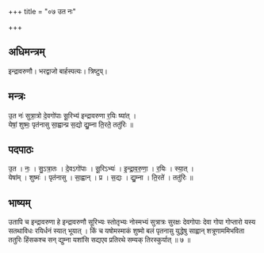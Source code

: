 +++
title = "०७ उत नः"

+++
## अधिमन्त्रम्
इन्द्रावरुणौ। भरद्वाजो बार्हस्पत्यः। त्रिष्टुप्।

## मन्त्रः
उ॒त नः॑ सुत्रा॒त्रो दे॒वगो॑पाः सू॒रिभ्य॑ इन्द्रावरुणा र॒यिः ष्या॑त् ।  
येषां॒ शुष्मः॒ पृत॑नासु सा॒ह्वान्प्र स॒द्यो द्यु॒म्ना ति॒रते॒ ततु॑रिः ॥

## पदपाठः
उ॒त । नः॒ । सु॒ऽत्रा॒तः । दे॒वऽगो॑पाः । सू॒रिऽभ्यः॑ । इ॒न्द्रा॒व॒रु॒णा॒ । र॒यिः । स्या॒त् ।  
येषा॑म् । शुष्मः॑ । पृत॑नासु । सा॒ह्वान् । प्र । स॒द्यः । द्यु॒म्ना । ति॒रते॑ । ततु॑रिः ॥

## भाष्यम्
उतापि च इन्द्रावरुणा हे इन्द्रावरुणौ सूरिभ्यः स्तोतृभ्यः नोस्मभ्यं सुत्रात्रः सुरक्षः देवगोपाः देवा गोपा गोप्तारो यस्य सतथाविधः रयिर्धनं स्यात् भूयात् । किं च यषोमस्माकं शुष्मो बलं पृतनासु युद्धेषु साह्वान् शत्रूणाममिभविता ततुरिः हिंसकश्च सन् द्युम्ना यशांसि सद्यएव प्रतिरथे सम्यक् तिरस्कुर्यात् ॥ ७ ॥